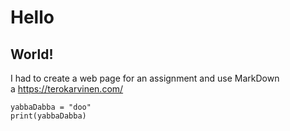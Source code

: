 # Hello
## World!
I had to create a web page for an assignment and use MarkDown\
a https://terokarvinen.com/


    yabbaDabba = "doo"
    print(yabbaDabba)

